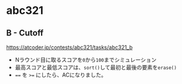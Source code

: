 # abc321

## B - Cutoff

https://atcoder.jp/contests/abc321/tasks/abc321_b

* Nラウンド目に取るスコアを`0`から`100`までシミュレーション 
* 最高スコアと最低スコアは、`sort()`して最初と最後の要素を`erase()`  
* `==` を `>=` にしたら、ACになりました。 

